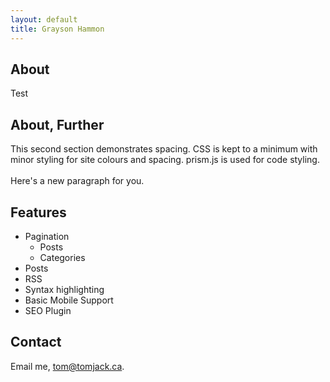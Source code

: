 ```yaml
---
layout: default
title: Grayson Hammon
---
```


## About
Test

## About, Further
This second section demonstrates spacing. CSS is kept to a minimum with minor styling
for site colours and spacing. prism.js is used for code styling.    
<br>
Here's a new paragraph for you.  

## Features
- Pagination
    - Posts
    - Categories
- Posts
- RSS
- Syntax highlighting
- Basic Mobile Support
- SEO Plugin

## Contact
Email me, [tom@tomjack.ca](mailto:tom@tomjack.ca).

